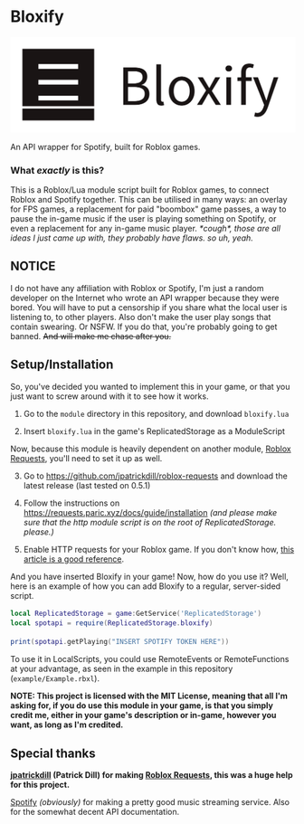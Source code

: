 # Bloxify

<a href="https://github.com/atlasc0r3/bloxify">

![](https://github.com/AtlasC0R3/bloxify/blob/main/metadata/Exported/Full%20Logo.png)

</a>

An API wrapper for Spotify, built for Roblox games.

### What *exactly* is this?

This is a Roblox/Lua module script built for Roblox games, to connect Roblox and Spotify together. This can be utilised in many ways: an overlay for FPS games, a replacement for paid "boombox" game passes, a way to pause the in-game music if the user is playing something on Spotify, or even a replacement for any in-game music player. *\*cough\*, those are all ideas I just came up with, they probably have flaws. so uh, yeah.*

## NOTICE

I do not have any affiliation with Roblox or Spotify, I'm just a random developer on the Internet who wrote an API wrapper because they were bored. 
You will have to put a censorship if you share what the local user is listening to, to other players. Also don't make the user play songs that contain swearing. Or NSFW. If you do that, you're probably going to get banned. ~~And will make me chase after you.~~

## Setup/Installation

So, you've decided you wanted to implement this in your game, or that you just want to screw around with it to see how it works.

1) Go to the `module` directory in this repository, and download `bloxify.lua`

2) Insert `bloxify.lua` in the game's ReplicatedStorage as a ModuleScript

Now, because this module is heavily dependent on another module, [Roblox Requests](https://github.com/jpatrickdill/roblox-requests), you'll need to set it up as well.

3) Go to https://github.com/jpatrickdill/roblox-requests and download the latest release (last tested on 0.5.1)

4) Follow the instructions on https://requests.paric.xyz/docs/guide/installation *(and please make sure that the http module script is on the root of ReplicatedStorage. please.)*

5) Enable HTTP requests for your Roblox game. If you don't know how, [this article is a good reference](https://developer.roblox.com/en-us/api-reference/class/HttpService#enabling-http-requests).

And you have inserted Bloxify in your game! Now, how do you use it? Well, here is an example of how you can add Bloxify to a regular, server-sided script.

```lua
local ReplicatedStorage = game:GetService('ReplicatedStorage')
local spotapi = require(ReplicatedStorage.bloxify)

print(spotapi.getPlaying("INSERT SPOTIFY TOKEN HERE"))
```

To use it in LocalScripts, you could use RemoteEvents or RemoteFunctions at your advantage, as seen in the example in this repository (`example/Example.rbxl`).

**NOTE: This project is licensed with the MIT License, meaning that all I'm asking for, if you do use this module in your game, is that you simply credit me, either in your game's description or in-game, however you want, as long as I'm credited.**

## Special thanks

**[jpatrickdill](https://github.com/jpatrickdill/) (Patrick Dill) for making [Roblox Requests](https://github.com/jpatrickdill/roblox-requests), this was a huge help for this project.**

[Spotify](https://www.spotify.com/) *(obviously)* for making a pretty good music streaming service. Also for the somewhat decent API documentation.
